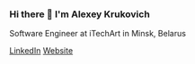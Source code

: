 ### Hi there 👋 I'm Alexey Krukovich
Software Engineer at iTechArt in Minsk, Belarus

[LinkedIn](http://linkedin.com/in/алексей-крукович-914698182) 
[Website](https://krukovich.github.io/)

